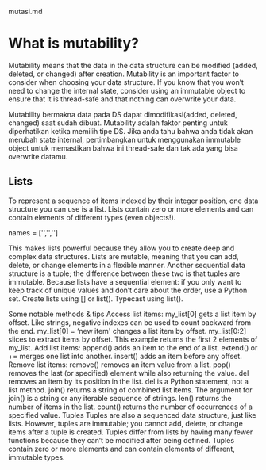 mutasi.md

# What is mutability?
 
Mutability means that the data in the data structure can be modified (added, deleted, or changed) after creation. Mutability is an important factor to consider when choosing your data structure. 
If you know that you won’t need to change the internal state, consider using an immutable object to ensure that it is thread-safe and that nothing can overwrite your data.
 
Mutability bermakna data pada DS dapat dimodifikasi(added, deleted, changed) saat sudah dibuat.
Mutability adalah faktor penting untuk diperhatikan ketika memilih tipe DS.
Jika anda tahu bahwa anda tidak akan merubah state internal, pertimbangkan untuk menggunakan immutable object untuk memastikan bahwa ini thread-safe dan tak ada yang bisa overwrite datamu.

## Lists
To represent a sequence of items indexed by their integer position, one data structure you can use is a list. 
Lists contain zero or more elements and can contain elements of different types (even objects!). 

names = ['','','']


This makes lists powerful because they allow you to create deep and complex data structures.
Lists are mutable, meaning that you can add, delete, or change elements in a flexible manner. Another sequential data structure is a tuple; the difference between these two is that tuples are immutable.
Because lists have a sequential element: if you only want to keep track of unique values and don’t care about the order, use a Python set.
Create lists using [] or list(). Typecast using list().

Some notable methods & tips
Access list items:
my_list[0] gets a list item by offset. Like strings, negative indexes can be used to count backward from the end.
my_list[0] = ‘new item' changes a list item by offset.
my_list[0:2] slices to extract items by offset. This example returns the first 2 elements of my_list.
Add list items:
append() adds an item to the end of a list.
extend() or += merges one list into another.
insert() adds an item before any offset.
Remove list items:
remove() removes an item value from a list.
pop() removes the last (or specified) element while also returning the value.
del removes an item by its position in the list. del is a Python statement, not a list method.
join() returns a string of combined list items. The argument for join() is a string or any iterable sequence of strings.
len() returns the number of items in the list. count() returns the number of occurrences of a specified value.
Tuples
Tuples are also a sequenced data structure, just like lists. However, tuples are immutable; you cannot add, delete, or change items after a tuple is created. Tuples differ from lists by having many fewer functions because they can’t be modified after being defined. Tuples contain zero or more elements and can contain elements of different, immutable types.
